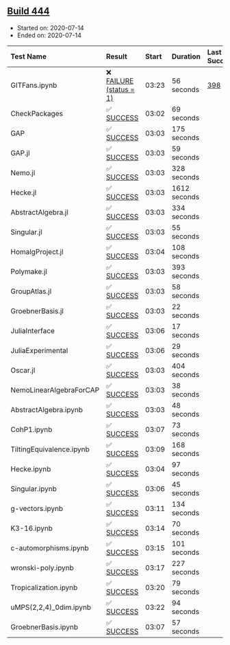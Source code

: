 ## [Build 444](https://oscarci.mathematik.uni-kl.de/job/oscar-stable/444/)

* Started on: 2020-07-14
* Ended on: 2020-07-14

| Test Name    | Result | Start | Duration | Last Success | First Failure |
|:-------------|:-------|:------|:---------|:-------------|:--------------|
| GITFans.ipynb | ❌ [FAILURE (status = 1)](https://oscarci.mathematik.uni-kl.de/job/oscar-stable/444/artifact/logs/build-444/GITFans.ipynb.log) | 03:23 | 56 seconds | [398](https://oscarci.mathematik.uni-kl.de/job/oscar-stable/398/) | [399](https://oscarci.mathematik.uni-kl.de/job/oscar-stable/399/) |
| CheckPackages | ✅ [SUCCESS](https://oscarci.mathematik.uni-kl.de/job/oscar-stable/444/artifact/logs/build-444/CheckPackages.log) | 03:02 | 69 seconds |  |  |
| GAP | ✅ [SUCCESS](https://oscarci.mathematik.uni-kl.de/job/oscar-stable/444/artifact/logs/build-444/GAP.log) | 03:03 | 175 seconds |  |  |
| GAP.jl | ✅ [SUCCESS](https://oscarci.mathematik.uni-kl.de/job/oscar-stable/444/artifact/logs/build-444/GAP.jl.log) | 03:03 | 59 seconds |  |  |
| Nemo.jl | ✅ [SUCCESS](https://oscarci.mathematik.uni-kl.de/job/oscar-stable/444/artifact/logs/build-444/Nemo.jl.log) | 03:03 | 328 seconds |  |  |
| Hecke.jl | ✅ [SUCCESS](https://oscarci.mathematik.uni-kl.de/job/oscar-stable/444/artifact/logs/build-444/Hecke.jl.log) | 03:03 | 1612 seconds |  |  |
| AbstractAlgebra.jl | ✅ [SUCCESS](https://oscarci.mathematik.uni-kl.de/job/oscar-stable/444/artifact/logs/build-444/AbstractAlgebra.jl.log) | 03:03 | 334 seconds |  |  |
| Singular.jl | ✅ [SUCCESS](https://oscarci.mathematik.uni-kl.de/job/oscar-stable/444/artifact/logs/build-444/Singular.jl.log) | 03:03 | 55 seconds |  |  |
| HomalgProject.jl | ✅ [SUCCESS](https://oscarci.mathematik.uni-kl.de/job/oscar-stable/444/artifact/logs/build-444/HomalgProject.jl.log) | 03:04 | 108 seconds |  |  |
| Polymake.jl | ✅ [SUCCESS](https://oscarci.mathematik.uni-kl.de/job/oscar-stable/444/artifact/logs/build-444/Polymake.jl.log) | 03:03 | 393 seconds |  |  |
| GroupAtlas.jl | ✅ [SUCCESS](https://oscarci.mathematik.uni-kl.de/job/oscar-stable/444/artifact/logs/build-444/GroupAtlas.jl.log) | 03:03 | 58 seconds |  |  |
| GroebnerBasis.jl | ✅ [SUCCESS](https://oscarci.mathematik.uni-kl.de/job/oscar-stable/444/artifact/logs/build-444/GroebnerBasis.jl.log) | 03:03 | 22 seconds |  |  |
| JuliaInterface | ✅ [SUCCESS](https://oscarci.mathematik.uni-kl.de/job/oscar-stable/444/artifact/logs/build-444/JuliaInterface.log) | 03:06 | 17 seconds |  |  |
| JuliaExperimental | ✅ [SUCCESS](https://oscarci.mathematik.uni-kl.de/job/oscar-stable/444/artifact/logs/build-444/JuliaExperimental.log) | 03:06 | 29 seconds |  |  |
| Oscar.jl | ✅ [SUCCESS](https://oscarci.mathematik.uni-kl.de/job/oscar-stable/444/artifact/logs/build-444/Oscar.jl.log) | 03:03 | 404 seconds |  |  |
| NemoLinearAlgebraForCAP | ✅ [SUCCESS](https://oscarci.mathematik.uni-kl.de/job/oscar-stable/444/artifact/logs/build-444/NemoLinearAlgebraForCAP.log) | 03:03 | 38 seconds |  |  |
| AbstractAlgebra.ipynb | ✅ [SUCCESS](https://oscarci.mathematik.uni-kl.de/job/oscar-stable/444/artifact/logs/build-444/AbstractAlgebra.ipynb.log) | 03:03 | 48 seconds |  |  |
| CohP1.ipynb | ✅ [SUCCESS](https://oscarci.mathematik.uni-kl.de/job/oscar-stable/444/artifact/logs/build-444/CohP1.ipynb.log) | 03:07 | 73 seconds |  |  |
| TiltingEquivalence.ipynb | ✅ [SUCCESS](https://oscarci.mathematik.uni-kl.de/job/oscar-stable/444/artifact/logs/build-444/TiltingEquivalence.ipynb.log) | 03:09 | 168 seconds |  |  |
| Hecke.ipynb | ✅ [SUCCESS](https://oscarci.mathematik.uni-kl.de/job/oscar-stable/444/artifact/logs/build-444/Hecke.ipynb.log) | 03:04 | 97 seconds |  |  |
| Singular.ipynb | ✅ [SUCCESS](https://oscarci.mathematik.uni-kl.de/job/oscar-stable/444/artifact/logs/build-444/Singular.ipynb.log) | 03:06 | 45 seconds |  |  |
| g-vectors.ipynb | ✅ [SUCCESS](https://oscarci.mathematik.uni-kl.de/job/oscar-stable/444/artifact/logs/build-444/g-vectors.ipynb.log) | 03:11 | 134 seconds |  |  |
| K3-16.ipynb | ✅ [SUCCESS](https://oscarci.mathematik.uni-kl.de/job/oscar-stable/444/artifact/logs/build-444/K3-16.ipynb.log) | 03:14 | 70 seconds |  |  |
| c-automorphisms.ipynb | ✅ [SUCCESS](https://oscarci.mathematik.uni-kl.de/job/oscar-stable/444/artifact/logs/build-444/c-automorphisms.ipynb.log) | 03:15 | 101 seconds |  |  |
| wronski-poly.ipynb | ✅ [SUCCESS](https://oscarci.mathematik.uni-kl.de/job/oscar-stable/444/artifact/logs/build-444/wronski-poly.ipynb.log) | 03:17 | 227 seconds |  |  |
| Tropicalization.ipynb | ✅ [SUCCESS](https://oscarci.mathematik.uni-kl.de/job/oscar-stable/444/artifact/logs/build-444/Tropicalization.ipynb.log) | 03:20 | 79 seconds |  |  |
| uMPS(2,2,4)_0dim.ipynb | ✅ [SUCCESS](https://oscarci.mathematik.uni-kl.de/job/oscar-stable/444/artifact/logs/build-444/uMPS-2-2-4-_0dim.ipynb.log) | 03:22 | 94 seconds |  |  |
| GroebnerBasis.ipynb | ✅ [SUCCESS](https://oscarci.mathematik.uni-kl.de/job/oscar-stable/444/artifact/logs/build-444/GroebnerBasis.ipynb.log) | 03:07 | 57 seconds |  |  |
